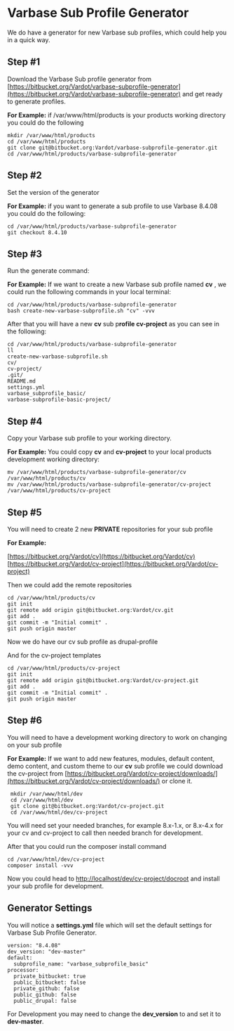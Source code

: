 # Varbase Sub Profile Generator

We do have a generator for new Varbase sub profiles, which could help you in a quick way.

## Step \#1

Download the Varbase Sub profile generator from [https://bitbucket.org/Vardot/varbase-subprofile-generator](https://bitbucket.org/Vardot/varbase-subprofile-generator) and get ready to generate profiles.

**For Example:** if /var/www/html/products is your products working directory you could do the following

```text
mkdir /var/www/html/products
cd /var/www/html/products
git clone git@bitbucket.org:Vardot/varbase-subprofile-generator.git
cd /var/www/html/products/varbase-subprofile-generator
```

## Step \#2

Set the version of the generator

**For Example:** if you want to generate a sub profile to use Varbase 8.4.08 you could do the following:

```text
cd /var/www/html/products/varbase-subprofile-generator
git checkout 8.4.10
```

## Step \#3

Run the generate command:

**For Example:** If we want to create a new Varbase sub profile named **cv** , we could run the following commands in your local terminal:

```text
cd /var/www/html/products/varbase-subprofile-generator
bash create-new-varbase-subprofile.sh "cv" -vvv
```

After that you will have a new **cv** sub p**rofile cv-project** as you can see in the following:

```text
cd /var/www/html/products/varbase-subprofile-generator
ll
create-new-varbase-subprofile.sh
cv/
cv-project/
.git/
README.md
settings.yml
varbase_subprofile_basic/
varbase-subprofile-basic-project/
```

## Step \#4

Copy your Varbase sub profile to your working directory.

**For Example:** You could copy **cv** and **cv-project** to your local products development working directory:

```text
mv /var/www/html/products/varbase-subprofile-generator/cv /var/www/html/products/cv
mv /var/www/html/products/varbase-subprofile-generator/cv-project /var/www/html/products/cv-project
```

## Step \#5

You will need to create 2 new **PRIVATE** repositories for your sub profile

**For Example:**

[https://bitbucket.org/Vardot/cv](https://bitbucket.org/Vardot/cv) [https://bitbucket.org/Vardot/cv-project](https://bitbucket.org/Vardot/cv-project)

Then we could add the remote repositories

```text
cd /var/www/html/products/cv
git init
git remote add origin git@bitbucket.org:Vardot/cv.git
git add .
git commit -m "Initial commit" .
git push origin master
```

Now we do have our cv sub profile as drupal-profile

And for the cv-project templates

```text
cd /var/www/html/products/cv-project
git init
git remote add origin git@bitbucket.org:Vardot/cv-project.git
git add .
git commit -m "Initial commit" .
git push origin master
```

## Step \#6

You will need to have a development working directory to work on changing on your sub profile

**For Example:** If we want to add new features, modules, default content, demo content, and custom theme to our **cv** sub profile we could download the cv-project from [https://bitbucket.org/Vardot/cv-project/downloads/](https://bitbucket.org/Vardot/cv-project/downloads/) or clone it.

```text
 mkdir /var/www/html/dev
 cd /var/www/html/dev
 git clone git@bitbucket.org:Vardot/cv-project.git
 cd /var/www/html/dev/cv-project
```

You will need set your needed branches, for example 8.x-1.x, or 8.x-4.x for your cv and cv-project to call then needed branch for development.

After that you could run the composer install command

```text
cd /var/www/html/dev/cv-project
composer install -vvv
```

Now you could head to [http://localhost/dev/cv-project/docroot](http://localhost/dev/cv-project/docroot) and install your sub profile for development.

## Generator Settings

You will notice a **settings.yml** file which will set the default settings for Varbase Sub Profile Generator.

```text
version: "8.4.08"
dev_version: "dev-master"
default:
  subprofile_name: "varbase_subprofile_basic"
processor:
  private_bitbucket: true
  public_bitbucket: false
  private_github: false
  public_github: false
  public_drupal: false
```

For Development you may need to change the **dev\_version** to and set it to **dev-master**.

